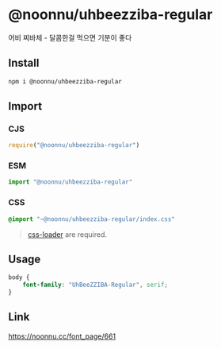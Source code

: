 # @noonnu/uhbeezziba-regular
어비 찌바체 - 달콤한걸 먹으면 기분이 좋다

## Install
```sh
npm i @noonnu/uhbeezziba-regular
```
## Import
### CJS
```js
require("@noonnu/uhbeezziba-regular")
```
### ESM
```js
import "@noonnu/uhbeezziba-regular"
```
### CSS 
```css
@import "~@noonnu/uhbeezziba-regular/index.css"
```
> [css-loader](https://github.com/webpack-contrib/css-loader) are required.

## Usage
```css
body {
    font-family: "UhBeeZZIBA-Regular", serif;
}
```

## Link
https://noonnu.cc/font_page/661